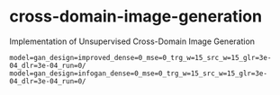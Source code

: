 # cross-domain-image-generation
Implementation of Unsupervised Cross-Domain Image Generation

```
model=gan_design=improved_dense=0_mse=0_trg_w=15_src_w=15_glr=3e-04_dlr=3e-04_run=0/
model=gan_design=infogan_dense=0_mse=0_trg_w=15_src_w=15_glr=3e-04_dlr=3e-04_run=0/
```
